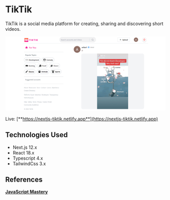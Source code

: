 # TikTik

TikTik is a social media platform for creating, sharing and discovering short videos.

![Web's preview](./public/banner.png)

Live: [**https://nextjs-tiktik.netlify.app**](https://nextjs-tiktik.netlify.app)

## Technologies Used

- Next.js 12.x
- React 18.x
- Typescript 4.x
- TailwindCss 3.x

## References

[**JavaScript Mastery**](https://www.youtube.com/watch?v=CcBHZ0t2Qwc)
